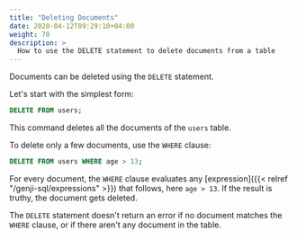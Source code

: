 ```yaml
---
title: "Deleting Documents"
date: 2020-04-12T09:29:10+04:00
weight: 70
description: >
  How to use the DELETE statement to delete documents from a table
---
```


Documents can be deleted using the `DELETE` statement.

Let's start with the simplest form:

```sql
DELETE FROM users;
```

This command deletes all the documents of the `users` table.

To delete only a few documents, use the `WHERE` clause:

```sql
DELETE FROM users WHERE age > 13;
```

For every document, the `WHERE` clause evaluates any [expression]({{< relref "/genji-sql/expressions" >}}) that follows, here `age > 13`. If the result is truthy, the document gets deleted.

The `DELETE` statement doesn't return an error if no document matches the `WHERE` clause, or if there aren't any document in the table.
